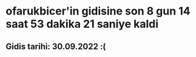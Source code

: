 # ofarukbicer'in gidisine son 8 gun 14 saat 53 dakika 21 saniye kaldi

## Gidis tarihi: 30.09.2022 :(